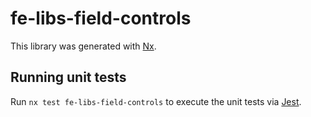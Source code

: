 # fe-libs-field-controls

This library was generated with [Nx](https://nx.dev).

## Running unit tests

Run `nx test fe-libs-field-controls` to execute the unit tests via [Jest](https://jestjs.io).
